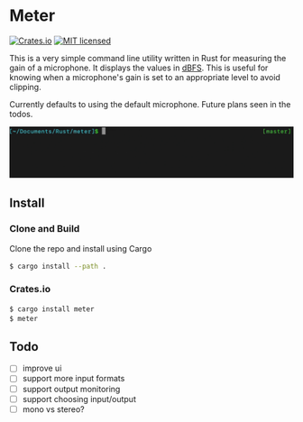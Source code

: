 # Meter
[![Crates.io][crates-badge]][crates-url]
[![MIT licensed][mit-badge]][mit-url]

[crates-badge]: https://img.shields.io/crates/v/meter.svg
[crates-url]: https://crates.io/crates/meter
[mit-badge]: https://img.shields.io/badge/license-MIT-blue.svg
[mit-url]: https://github.com/cgburgess/meter/blob/master/LICENSE

This is a very simple command line utility written in Rust for measuring the gain of a microphone. It displays the
values in
[dBFS](https://en.wikipedia.org/wiki/DBFS). This is useful for knowing when a microphone's gain is set to an appropriate level to avoid clipping.

Currently defaults to using the default microphone. Future plans seen in the todos.

![example](media/level-meter.gif)

## Install

### Clone and Build

Clone the repo and install using Cargo

```bash
$ cargo install --path .
```

### Crates.io

```bash
$ cargo install meter
$ meter
```


## Todo

- [ ] improve ui
- [ ] support more input formats
- [ ] support output monitoring
- [ ] support choosing input/output
- [ ] mono vs stereo?

